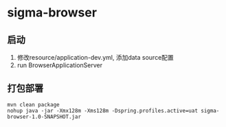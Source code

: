 # sigma-browser

## 启动

1. 修改resource/application-dev.yml, 添加data source配置
2. run BrowserApplicationServer

## 打包部署

```shell
mvn clean package
nohup java -jar -Xmx128m -Xms128m -Dspring.profiles.active=uat sigma-browser-1.0-SNAPSHOT.jar
```